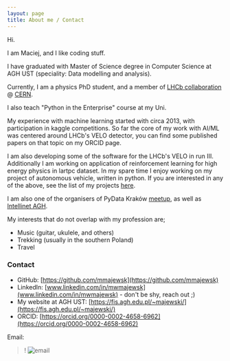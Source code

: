 ```yaml
---
layout: page
title: About me / Contact
---
```


Hi.

I am Maciej, and I like coding stuff.

I have graduated with Master of Science degree in Computer Science at AGH UST (speciality: Data modelling and analysis).

Currently, I am a physics PhD student, and a member of [LHCb collaboration](http://lhcb.web.cern.ch/) @ [CERN](https://home.cern/).

I also teach "Python in the Enterprise" course at my Uni.

My experience with machine learning started with circa 2013, with participation in kaggle competitions.
So far the core of my work with AI/ML was centered around LHCb's VELO detector, you can find some published papers on that topic on my ORCID page.

I am also developing some of the software for the LHCb's VELO in run III.
Additionally I am working on application of reinforcement learning for high energy physics in lartpc dataset.
In my spare time I enjoy working on my project of autonomous vehicle, written in python.
If you are interested in any of the above, see the list of my projects [here](https://mmajewsk.github.io/projects/). 

I am also one of the organisers of PyData Kraków [meetup](https://www.meetup.com/pl-PL/PyData-Krakow/), as well as [Intellinet AGH](http://www.intelli-net.agh.edu.pl/forum-intelli-net/).

My interests that do not overlap with my profession are;
- Music (guitar, ukulele, and others)
- Trekking (usually in the southern Poland)
- Travel 

### Contact

- GitHub: [https://github.com/mmajewsk](https://github.com/mmajewsk)
- LinkedIn: [www.linkedin.com/in/mwmajewsk](www.linkedin.com/in/mwmajewsk) - don't be shy, reach out ;)
- My website at AGH UST: [https://fis.agh.edu.pl/~majewski/](https://fis.agh.edu.pl/~majewski/)
- ORCID: [https://orcid.org/0000-0002-4658-6962](https://orcid.org/0000-0002-4658-6962)

Email:
>! ![email](https://i.imgur.com/EDjLEXK.png)

